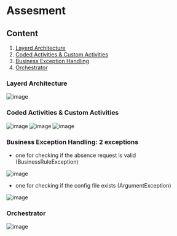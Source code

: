 # Assesment

## Content
1. [Layerd Architecture](https://github.com/DanilaDenis/RPA_Project/README.md#layerd-architecture)
2. [Coded Activities & Custom Activities](https://github.com/DanilaDenis/RPA_Project/README.md#layerd-architecture)
3. [Business Exception Handling](https://github.com/DanilaDenis/RPA_Project/README.md#layerd-architecture)
4. [Orchestrator](https://github.com/DanilaDenis/RPA_Project/README.md#layerd-architecture)

### Layerd Architecture

![image](https://github.com/DanilaDenis/RPA_Project/assets/92435488/b6dd9fe1-683b-4a22-9b24-91cb7162a746)

### Coded Activities & Custom Activities

![image](https://github.com/DanilaDenis/RPA_Project/assets/92435488/b095698f-70bb-4e0a-916a-d1ed70fa6135)
![image](https://github.com/DanilaDenis/RPA_Project/assets/92435488/148eda8c-4f9b-4e7a-aea5-b8a7a1ba4cec)
![image](https://github.com/DanilaDenis/RPA_Project/assets/92435488/77c71558-49eb-4799-80fe-e1aca7cca2ad)

### Business Exception Handling: 2 exceptions

- one for checking if the absence request is valid (BusinessRuleException)

![image](https://github.com/DanilaDenis/RPA_Project/assets/92435488/d8459a9b-8a09-4b20-82f1-0ca777d1e326)

- one for checking if the config file exists (ArgumentException)

![image](https://github.com/DanilaDenis/RPA_Project/assets/92435488/c27abfb1-31e7-4639-894e-e30cc38d90fc)

### Orchestrator

![image](https://github.com/DanilaDenis/RPA_Project/assets/92435488/e2f9423e-ce0a-4d9e-b172-74a9ff3d53e5)


  
